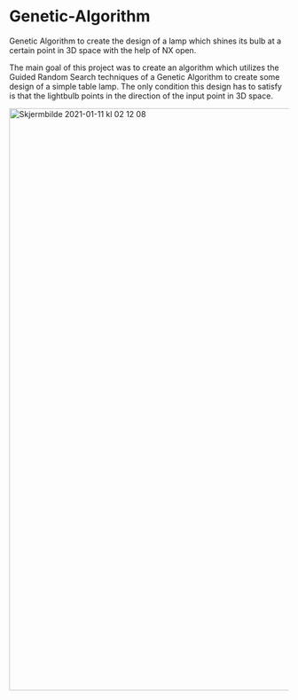 # Genetic-Algorithm
Genetic Algorithm to create the design of a lamp which shines its bulb at a certain point in 3D space with the help of NX open.

The main goal of this project was to create an algorithm which utilizes the Guided Random Search techniques of a Genetic Algorithm to create some design of a simple table lamp. The only condition this design has to satisfy is that the lightbulb points in the direction of the input point in 3D space.

<img width="1050" alt="Skjermbilde 2021-01-11 kl  02 12 08" src="https://user-images.githubusercontent.com/75979776/104140596-73fa4e00-53b2-11eb-97ef-6ca261198ae3.png">

